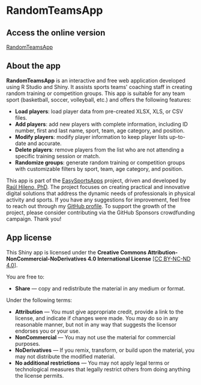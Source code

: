 # RandomTeamsApp

## Access the online version

[RandomTeamsApp](https://connect.posit.cloud/EasySportsApps/content/0192fc61-e249-141f-ce78-947fd86d0d11)

## About the app

**RandomTeamsApp** is an interactive and free web application developed using R Studio and Shiny. It assists sports teams' coaching staff in creating random training or competition groups. This app is suitable for any team sport (basketball, soccer, volleyball, etc.) and offers the following features:

- **Load players**: load player data from pre-created XLSX, XLS, or CSV files.
- **Add players**: add new players with complete information, including ID number, first and last name, sport, team, age category, and position.
- **Modify players**: modify player information to keep player lists up-to-date and accurate.
- **Delete players**: remove players from the list who are not attending a specific training session or match.
- **Randomize groups**: generate random training or competition groups with customizable filters by sport, team, age category, and position.

This app is part of the [EasySportsApps](https://github.com/EasySportsApps) project, driven and developed by [Raúl Hileno, PhD](https://orcid.org/0000-0003-3447-395X). The project focuses on creating practical and innovative digital solutions that address the dynamic needs of professionals in physical activity and sports. If you have any suggestions for improvement, feel free to reach out through my [GitHub profile](https://github.com/rhileno). To support the growth of the project, please consider contributing via the GitHub Sponsors crowdfunding campaign. Thank you!

## App license

This Shiny app is licensed under the **Creative Commons Attribution-NonCommercial-NoDerivatives 4.0 International License** [[CC BY-NC-ND 4.0]](https://creativecommons.org/licenses/by-nc-nd/4.0/).

You are free to:
- **Share** — copy and redistribute the material in any medium or format.

Under the following terms:
- **Attribution** — You must give appropriate credit, provide a link to the license, and indicate if changes were made. You may do so in any reasonable manner, but not in any way that suggests the licensor endorses you or your use.
- **NonCommercial** — You may not use the material for commercial purposes.
- **NoDerivatives** — If you remix, transform, or build upon the material, you may not distribute the modified material.
- **No additional restrictions** — You may not apply legal terms or technological measures that legally restrict others from doing anything the license permits.
